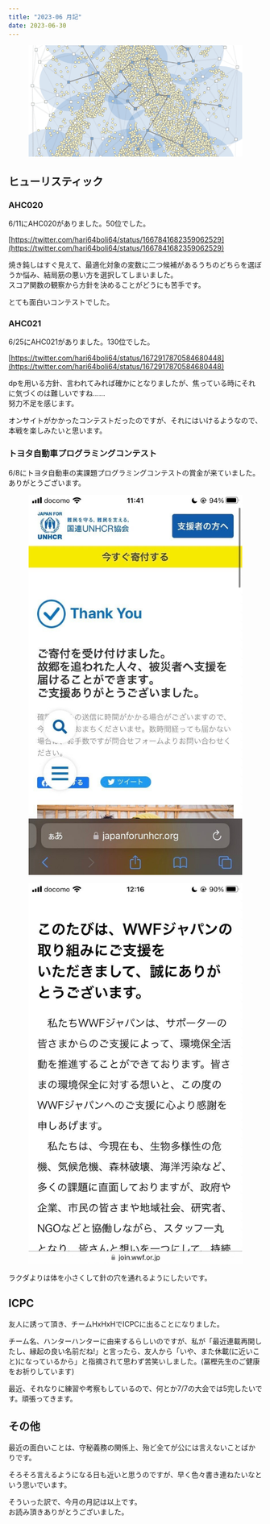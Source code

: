```yaml
---
title: "2023-06 月記"
date: 2023-06-30
---
```


<figure>

![](images/n57a1147f9758_6c1f291d9f8588c6428d5265b57fe2ac.png)

</figure>

## ヒューリスティック

### AHC020

6/11にAHC020がありました。50位でした。

[https://twitter.com/hari64boli64/status/1667841682359062529](https://twitter.com/hari64boli64/status/1667841682359062529)

焼き鈍しはすぐ見えて、最適化対象の変数に二つ候補があるうちのどちらを選ぼうか悩み、結局筋の悪い方を選択してしまいました。  
スコア関数の観察から方針を決めることがどうにも苦手です。

とても面白いコンテストでした。

### AHC021

6/25にAHC021がありました。130位でした。

[https://twitter.com/hari64boli64/status/1672917870584680448](https://twitter.com/hari64boli64/status/1672917870584680448)

dpを用いる方針、言われてみれば確かにとなりましたが、焦っている時にそれに気づくのは難しいですね……  
努力不足を感じます。

オンサイトがかかったコンテストだったのですが、それにはいけるようなので、本戦を楽しみたいと思います。

### トヨタ自動車プログラミングコンテスト

6/8にトヨタ自動車の実課題プログラミングコンテストの賞金が来ていました。ありがとうございます。

<figure>

![](images/n57a1147f9758_1688131259510-9W8XrndMnh.jpg)

</figure>

<figure>

![](images/n57a1147f9758_1688131259476-HbWuQfmxBJ.jpg)

</figure>

ラクダよりは体を小さくして針の穴を通れるようにしたいです。

## ICPC

友人に誘って頂き、チームHxHxHでICPCに出ることになりました。

チーム名、ハンターハンターに由来するらしいのですが、私が「最近連載再開したし、縁起の良い名前だね!」と言ったら、友人から「いや、また休載(に近いこと)になっているから」と指摘されて思わず苦笑いしました。(冨樫先生のご健康をお祈りしています)

最近、それなりに練習や考察もしているので、何とか7/7の大会では5完したいです。頑張ってきます。

## その他

最近の面白いことは、守秘義務の関係上、殆ど全てが公には言えないことばかりです。  
  
そろそろ言えるようになる日も近いと思うのですが、早く色々書き連ねたいなという思いでいます。

そういった訳で、今月の月記は以上です。  
お読み頂きありがとうございました。
